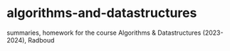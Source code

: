 # algorithms-and-datastructures
 summaries, homework for the course Algorithms & Datastructures (2023-2024),  Radboud
